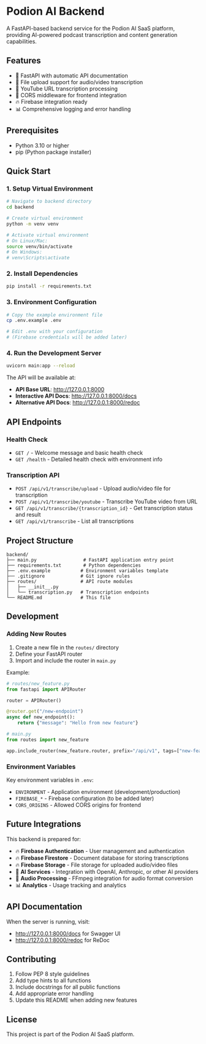 # Podion AI Backend

A FastAPI-based backend service for the Podion AI SaaS platform, providing AI-powered podcast transcription and content generation capabilities.

## Features

- 🚀 FastAPI with automatic API documentation
- 📁 File upload support for audio/video transcription
- 🎥 YouTube URL transcription processing
- 🔧 CORS middleware for frontend integration
- 🔥 Firebase integration ready
- 📊 Comprehensive logging and error handling

## Prerequisites

- Python 3.10 or higher
- pip (Python package installer)

## Quick Start

### 1. Setup Virtual Environment

```bash
# Navigate to backend directory
cd backend

# Create virtual environment
python -m venv venv

# Activate virtual environment
# On Linux/Mac:
source venv/bin/activate
# On Windows:
# venv\Scripts\activate
```

### 2. Install Dependencies

```bash
pip install -r requirements.txt
```

### 3. Environment Configuration

```bash
# Copy the example environment file
cp .env.example .env

# Edit .env with your configuration
# (Firebase credentials will be added later)
```

### 4. Run the Development Server

```bash
uvicorn main:app --reload
```

The API will be available at:
- **API Base URL**: http://127.0.0.1:8000
- **Interactive API Docs**: http://127.0.0.1:8000/docs
- **Alternative API Docs**: http://127.0.0.1:8000/redoc

## API Endpoints

### Health Check
- `GET /` - Welcome message and basic health check
- `GET /health` - Detailed health check with environment info

### Transcription API
- `POST /api/v1/transcribe/upload` - Upload audio/video file for transcription
- `POST /api/v1/transcribe/youtube` - Transcribe YouTube video from URL
- `GET /api/v1/transcribe/{transcription_id}` - Get transcription status and result
- `GET /api/v1/transcribe` - List all transcriptions

## Project Structure

```
backend/
├── main.py                 # FastAPI application entry point
├── requirements.txt        # Python dependencies
├── .env.example           # Environment variables template
├── .gitignore             # Git ignore rules
├── routes/                # API route modules
│   ├── __init__.py
│   └── transcription.py   # Transcription endpoints
└── README.md              # This file
```

## Development

### Adding New Routes

1. Create a new file in the `routes/` directory
2. Define your FastAPI router
3. Import and include the router in `main.py`

Example:
```python
# routes/new_feature.py
from fastapi import APIRouter

router = APIRouter()

@router.get("/new-endpoint")
async def new_endpoint():
    return {"message": "Hello from new feature"}
```

```python
# main.py
from routes import new_feature

app.include_router(new_feature.router, prefix="/api/v1", tags=["new-feature"])
```

### Environment Variables

Key environment variables in `.env`:

- `ENVIRONMENT` - Application environment (development/production)
- `FIREBASE_*` - Firebase configuration (to be added later)
- `CORS_ORIGINS` - Allowed CORS origins for frontend

## Future Integrations

This backend is prepared for:

- 🔥 **Firebase Authentication** - User management and authentication
- 🔥 **Firebase Firestore** - Document database for storing transcriptions
- 🔥 **Firebase Storage** - File storage for uploaded audio/video files
- 🤖 **AI Services** - Integration with OpenAI, Anthropic, or other AI providers
- 🎵 **Audio Processing** - FFmpeg integration for audio format conversion
- 📊 **Analytics** - Usage tracking and analytics

## API Documentation

When the server is running, visit:
- http://127.0.0.1:8000/docs for Swagger UI
- http://127.0.0.1:8000/redoc for ReDoc

## Contributing

1. Follow PEP 8 style guidelines
2. Add type hints to all functions
3. Include docstrings for all public functions
4. Add appropriate error handling
5. Update this README when adding new features

## License

This project is part of the Podion AI SaaS platform. 